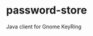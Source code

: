 # password-store
Java client for Gnome KeyRing

[//]: # (build with Maven )

[//]: # (```mvn clean package```)

[//]: # ()
[//]: # (then run )

[//]: # (```java -jar target/password-store-1.0-SNAPSHOT.jar```)

